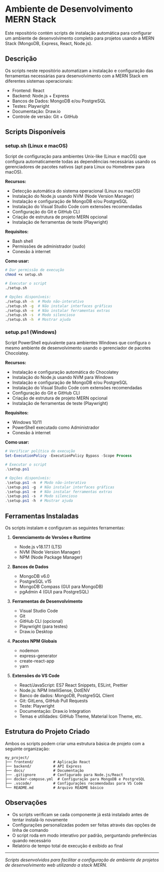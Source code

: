 # Ambiente de Desenvolvimento MERN Stack

Este repositório contém scripts de instalação automática para configurar um ambiente de desenvolvimento completo para projetos usando a MERN Stack (MongoDB, Express, React, Node.js).

## Descrição

Os scripts neste repositório automatizam a instalação e configuração das ferramentas necessárias para desenvolvimento com a MERN Stack em diferentes sistemas operacionais:

- Frontend: React
- Backend: Node.js + Express
- Bancos de Dados: MongoDB e/ou PostgreSQL
- Testes: Playwright
- Documentação: Draw.io
- Controle de versão: Git + GitHub

## Scripts Disponíveis

### setup.sh (Linux e macOS)

Script de configuração para ambientes Unix-like (Linux e macOS) que configura automaticamente todas as dependências necessárias usando os gerenciadores de pacotes nativos (apt para Linux ou Homebrew para macOS).

**Recursos:**
- Detecção automática do sistema operacional (Linux ou macOS)
- Instalação do Node.js usando NVM (Node Version Manager)
- Instalação e configuração de MongoDB e/ou PostgreSQL
- Instalação do Visual Studio Code com extensões recomendadas
- Configuração do Git e GitHub CLI
- Criação de estrutura de projeto MERN opcional
- Instalação de ferramentas de teste (Playwright)

**Requisitos:**
- Bash shell
- Permissões de administrador (sudo)
- Conexão à internet

**Como usar:**
```bash
# Dar permissão de execução
chmod +x setup.sh

# Executar o script
./setup.sh

# Opções disponíveis:
./setup.sh -n  # Modo não-interativo
./setup.sh -g  # Não instalar interfaces gráficas
./setup.sh -e  # Não instalar ferramentas extras
./setup.sh -s  # Modo silencioso
./setup.sh -h  # Mostrar ajuda
```

### setup.ps1 (Windows)

Script PowerShell equivalente para ambientes Windows que configura o mesmo ambiente de desenvolvimento usando o gerenciador de pacotes Chocolatey.

**Recursos:**
- Instalação e configuração automática do Chocolatey
- Instalação do Node.js usando NVM para Windows
- Instalação e configuração de MongoDB e/ou PostgreSQL
- Instalação do Visual Studio Code com extensões recomendadas
- Configuração do Git e GitHub CLI
- Criação de estrutura de projeto MERN opcional
- Instalação de ferramentas de teste (Playwright)

**Requisitos:**
- Windows 10/11
- PowerShell executado como Administrador
- Conexão à internet

**Como usar:**
```powershell
# Verificar política de execução
Set-ExecutionPolicy -ExecutionPolicy Bypass -Scope Process

# Executar o script
.\setup.ps1

# Opções disponíveis:
.\setup.ps1 -n  # Modo não-interativo
.\setup.ps1 -g  # Não instalar interfaces gráficas
.\setup.ps1 -e  # Não instalar ferramentas extras
.\setup.ps1 -s  # Modo silencioso
.\setup.ps1 -h  # Mostrar ajuda
```

## Ferramentas Instaladas

Os scripts instalam e configuram as seguintes ferramentas:

1. **Gerenciamento de Versões e Runtime**
   - Node.js v18.17.1 (LTS)
   - NVM (Node Version Manager)
   - NPM (Node Package Manager)

2. **Bancos de Dados**
   - MongoDB v6.0
   - PostgreSQL v15
   - MongoDB Compass (GUI para MongoDB)
   - pgAdmin 4 (GUI para PostgreSQL)

3. **Ferramentas de Desenvolvimento**
   - Visual Studio Code
   - Git
   - GitHub CLI (opcional)
   - Playwright (para testes)
   - Draw.io Desktop

4. **Pacotes NPM Globais**
   - nodemon
   - express-generator
   - create-react-app
   - yarn

5. **Extensões do VS Code**
   - React/JavaScript: ES7 React Snippets, ESLint, Prettier
   - Node.js: NPM IntelliSense, DotENV
   - Banco de dados: MongoDB, PostgreSQL Client
   - Git: GitLens, GitHub Pull Requests
   - Teste: Playwright
   - Documentação: Draw.io Integration
   - Temas e utilidades: GitHub Theme, Material Icon Theme, etc.

## Estrutura do Projeto Criado

Ambos os scripts podem criar uma estrutura básica de projeto com a seguinte organização:

```
my_project/
├── frontend/         # Aplicação React
├── backend/          # API Express
├── docs/             # Documentação
├── .gitignore        # Configurado para Node.js/React
├── docker-compose.yml  # Configuração para MongoDB e PostgreSQL
├── .vscode/          # Configurações recomendadas para VS Code
└── README.md         # Arquivo README básico
```

## Observações

- Os scripts verificam se cada componente já está instalado antes de tentar instalá-lo novamente
- Configurações personalizadas podem ser feitas através das opções de linha de comando
- O script roda em modo interativo por padrão, perguntando preferências quando necessário
- Relatório de tempo total de execução é exibido ao final

---

*Scripts desenvolvidos para facilitar a configuração de ambiente de projetos de desenvolvimento web utilizando a stack MERN.*